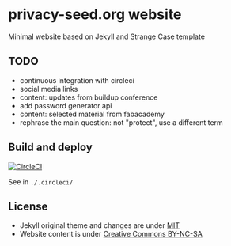 privacy-seed.org website
============

Minimal website based on Jekyll and Strange Case template

## TODO

* continuous integration with circleci
* social media links
* content: updates from buildup conference
* add password generator api
* content: selected material from fabacademy
* rephrase the main question: not "protect", use a different term


## Build and deploy

[![CircleCI](https://circleci.com/gh/iliasbartolini/privacy-seed.org.svg?style=svg)](https://circleci.com/gh/iliasbartolini/privacy-seed.org)

See in `./.circleci/`

## License

* Jekyll original theme and changes are under [MIT](http://opensource.org/licenses/MIT)
* Website content is under [Creative Commons BY-NC-SA](https://creativecommons.org/licenses/by-nc-sa/4.0/)

